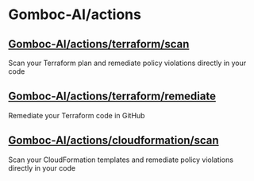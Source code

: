 # Gomboc-AI/actions

## [Gomboc-AI/actions/terraform/scan](/terraform/scan/)

Scan your Terraform plan and remediate policy violations directly in your code

## [Gomboc-AI/actions/terraform/remediate](/terraform/remediate/)

Remediate your Terraform code in GitHub

## [Gomboc-AI/actions/cloudformation/scan](/cloudformation/scan/)

Scan your CloudFormation templates and remediate policy violations directly in your code  